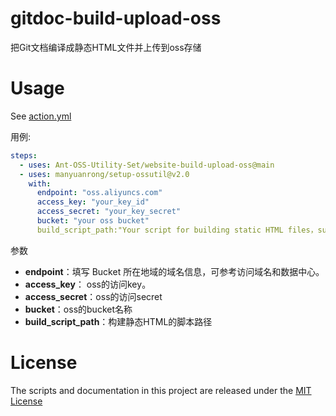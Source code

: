 # gitdoc-build-upload-oss
 把Git文档编译成静态HTML文件并上传到oss存储


# Usage

See [action.yml](action.yml)

用例:

```yaml
steps:
  - uses: Ant-OSS-Utility-Set/website-build-upload-oss@main
  - uses: manyuanrong/setup-ossutil@v2.0
    with:
      endpoint: "oss.aliyuncs.com"
      access_key: "your_key_id"
      access_secret: "your_key_secret"
      bucket: "your oss bucket"
      build_script_path:"Your script for building static HTML files，such as command :hugo "
```

参数

- **endpoint**：填写 Bucket 所在地域的域名信息，可参考访问域名和数据中心。
- **access_key**： oss的访问key。
- **access_secret**：oss的访问secret
- **bucket**：oss的bucket名称
- **build_script_path**：构建静态HTML的脚本路径


# License

The scripts and documentation in this project are released under the [MIT License](LICENSE)
